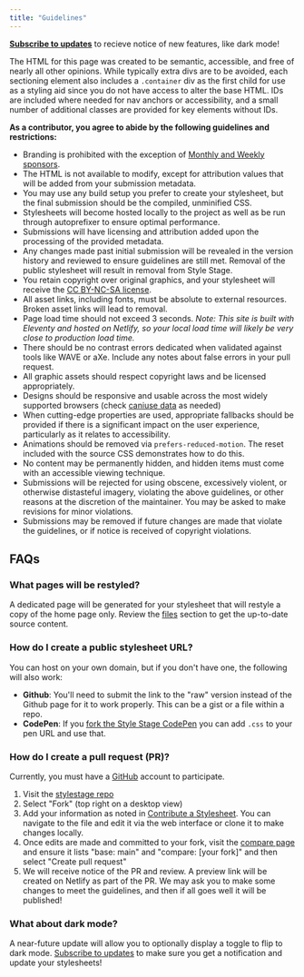 ```yaml
---
title: "Guidelines"
---
```


**[Subscribe to updates](/subscribe/)** to recieve notice of new features, like dark mode!

The HTML for this page was created to be semantic, accessible, and free of nearly all
other opinions. While typically extra divs are to be avoided, each sectioning element
also includes a `.container` div as the first child for use as a styling aid since you do
not have access to alter the base HTML. IDs are included where needed for nav anchors or accessibility, and a small number of additional classes are provided for key elements without IDs.

**As a contributor, you agree to abide by the following guidelines and restrictions:**

- Branding is prohibited with the exception of [Monthly and Weekly sponsors](/support/).
- The HTML is not available to modify, except for attribution values that will be added from your submission metadata.
- You may use any build setup you prefer to create your stylesheet, but the final submission should be the compiled, unminified CSS.
- Stylesheets will become hosted locally to the project as well as be run through autoprefixer to ensure optimal performance.
- Submissions will have licensing and attribution added upon the processing of the provided metadata.
- Any changes made past initial submission will be revealed in the version history and reviewed to ensure guidelines are still met. Removal of the public stylesheet will result in removal from Style Stage.
- You retain copyright over original graphics, and your stylesheet will receive the [CC BY-NC-SA license](https://creativecommons.org/licenses/by-nc-sa/3.0/).
- All asset links, including fonts, must be absolute to external resources. Broken asset links will lead to removal.
- Page load time should not exceed 3 seconds. _Note: This site is built with Eleventy and hosted on Netlify, so your local load time will likely be very close to production load time._
- There should be no contrast errors dedicated when validated against tools like WAVE or
  aXe. Include any notes about false errors in your pull request.
- All graphic assets should respect copyright laws and be licensed appropriately.
- Designs should be responsive and usable across the most widely supported browsers (check
  [caniuse data](https://caniuse.com) as needed)
- When cutting-edge properties are used, appropriate fallbacks should be provided if there
  is a significant impact on the user experience, particularly as it relates to
  accessibility.
- Animations should be removed via `prefers-reduced-motion`. The reset included with the source CSS demonstrates how to do this.
- No content may be permanently hidden, and hidden items must come with an accessible viewing technique.
- Submissions will be rejected for using obscene, excessively violent, or otherwise
  distasteful imagery, violating the above guidelines, or other reasons at the discretion
  of the maintainer. You may be asked to make revisions for minor violations.
- Submissions may be removed if future changes are made that violate the guidelines, or if
  notice is received of copyright violations.

## FAQs

### What pages will be restyled?

A dedicated page will be generated for your stylesheet that will restyle a copy of the home page only. Review the [files](/#files) section to get the up-to-date source content.

### How do I create a public stylesheet URL?

You can host on your own domain, but if you don't have one, the following will also work:

- **Github**: You'll need to submit the link to the "raw" version instead of the Github page for it to work properly. This can be a gist or a file within a repo.
- **CodePen**: If you [fork the Style Stage CodePen](https://codepen.io/5t3ph/pen/b493845ae41e836889dd84fdbb0f5291) you can add `.css` to your pen URL and use that.

### How do I create a pull request (PR)?

Currently, you must have a [GitHub](https://github.com/) account to participate.

1. Visit the [stylestage repo](https://github.com/5t3ph/stylestage)
1. Select "Fork" (top right on a desktop view)
1. Add your information as noted in [Contribute a Stylesheet](https://github.com/5t3ph/stylestage#contribute-a-stylesheet). You can navigate to the file and edit it via the web interface or clone it to make changes locally.
1. Once edits are made and committed to your fork, visit the [compare page](https://github.com/5t3ph/stylestage/compare) and ensure it lists "base: main" and "compare: [your fork]" and then select "Create pull request"
1. We will receive notice of the PR and review. A preview link will be created on Netlify as part of the PR. We may ask you to make some changes to meet the guidelines, and then if all goes well it will be published!

### What about dark mode?

A near-future update will allow you to optionally display a toggle to flip to dark mode. [Subscribe to updates](/subscribe/) to make sure you get a notification and update your stylesheets!
